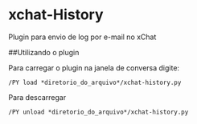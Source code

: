xchat-History
==========

Plugin para envio de log por e-mail no xChat

##Utilizando o plugin

Para carregar o plugin na janela de conversa digite:

    /PY load *diretorio_do_arquivo*/xchat-history.py
    
Para descarregar

    /PY unload *diretorio_do_arquivo*/xchat-history.py
    
